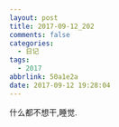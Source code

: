 ```yaml
---
layout: post
title: 2017-09-12_202
comments: false
categories:
  - 日记
tags:
  - 2017
abbrlink: 50a1e2a
date: 2017-09-12 19:28:04
---
```


  什么都不想干,睡觉.
